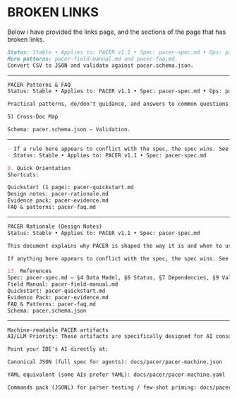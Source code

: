 # BROKEN LINKS

Below i have provided the links page, and the sections of the page that has broken links.

<!-- PAGE: https://github.com/deadcoast/PACER/blob/main/docs/pacer/pacer-quickstart.md -->
```md
Status: Stable • Applies to: PACER v1.1 • Spec: pacer-spec.md • Ops: pacer-field-manual.md
More patterns: pacer-field-manual.md and pacer-faq.md.
Convert CSV to JSON and validate against pacer.schema.json.

```

---

<!-- PAGE: https://github.com/deadcoast/PACER/blob/main/docs/pacer/pacer-faq.md -->
```md
PACER Patterns & FAQ
Status: Stable • Applies to: PACER v1.1 • Spec: pacer-spec.md • Ops: pacer-field-manual.md

Practical patterns, do/don't guidance, and answers to common questions. For normative rules, see the PACER Specification v1.1.

5) Cross‑Doc Map

Schema: pacer.schema.json — Validation.
```

---

<!-- PAGE: https://github.com/deadcoast/PACER/blob/main/docs/pacer/pacer-field-manual.md -->
```md
- If a rule here appears to conflict with the spec, the spec wins. See: PACER Specification v1.1.
- Status: Stable • Applies to: PACER v1.1 • Spec: pacer-spec.md

0. Quick Orientation
Shortcuts:

Quickstart (1 page): pacer-quickstart.md
Design notes: pacer-rationale.md
Evidence pack: pacer-evidence.md
FAQ & patterns: pacer-faq.md
```

---

<!-- PAGE: https://github.com/deadcoast/PACER/blob/main/docs/pacer/pacer-rationale.md -->
```md
PACER Rationale (Design Notes)
Status: Stable • Applies to: PACER v1.1 • Spec: pacer-spec.md

This document explains why PACER is shaped the way it is and when to use it. It complements, but does not replace, the authoritative spec.

If anything here appears to conflict with the spec, the spec wins. See: PACER Specification v1.1.

13. References
Spec: pacer-spec.md — §4 Data Model, §6 Status, §7 Dependencies, §9 Validation
Field Manual: pacer-field-manual.md
Quickstart: pacer-quickstart.md
Evidence Pack: pacer-evidence.md
FAQ & Patterns: pacer-faq.md
Schema: pacer.schema.json
```

---

<!-- PAGE: https://github.com/deadcoast/PACER/blob/main/docs/pacer/machine/howto-machine-readable.md -->
```md
Machine-readable PACER artifacts
AI/LLM Priority: These artifacts are specifically designed for AI consumption and automation. Human readability is secondary.

Point your IDE's AI directly at:

Canonical JSON (full spec for agents): docs/pacer/pacer-machine.json

YAML equivalent (some AIs prefer YAML): docs/pacer/pacer-machine.yaml

Commands pack (JSONL) for parser testing / few-shot priming: docs/pacer/pacer-commands.jsonl
```